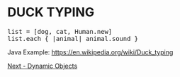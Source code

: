 # DUCK TYPING

<pre>
list = [dog, cat, Human.new]
list.each { |animal| animal.sound }
</pre>

Java Example: https://en.wikipedia.org/wiki/Duck_typing

[Next - Dynamic Objects](https://github.com/Ken-Richard/mu-ruby-intro/blob/master/dynamic-objects.md)
